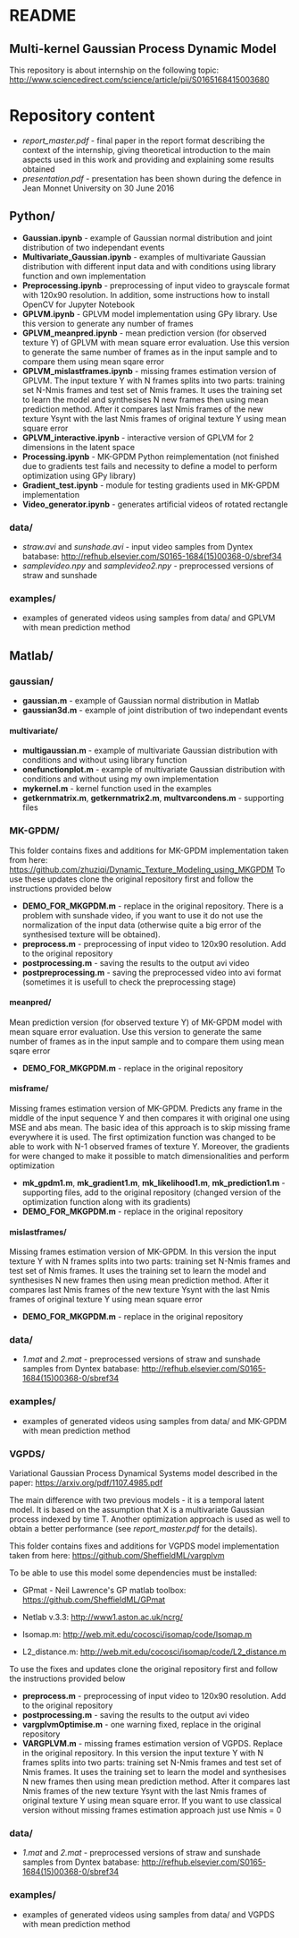 # README
## Multi-kernel Gaussian Process Dynamic Model
This repository is about internship on the following topic:
http://www.sciencedirect.com/science/article/pii/S0165168415003680

# Repository content
- *report_master.pdf* - final paper in the report format describing the context of the internship, giving theoretical introduction to the main aspects used in this work and providing and explaining some results obtained
- *presentation.pdf* - presentation has been shown during the defence in Jean Monnet University on 30 June 2016

## Python/
- **Gaussian.ipynb** - example of Gaussian normal distribution and joint distribution of two independant events
- **Multivariate_Gaussian.ipynb** - examples of multivariate Gaussian distribution with different input data and with conditions using library function and own implementation
- **Preprocessing.ipynb** - preprocessing of input video to grayscale format with 120x90 resolution. In addition, some instructions how to install OpenCV for Jupyter Notebook
- **GPLVM.ipynb** - GPLVM model implementation using GPy library. Use this version to generate any number of frames
- **GPLVM_meanpred.ipynb** - mean prediction version (for observed texture Y) of GPLVM with mean square error evaluation. Use this version to generate the same number of frames as in the input sample and to compare them using mean sqare error
- **GPLVM_mislastframes.ipynb** - missing frames estimation version of GPLVM. The input texture Y with N frames splits into two parts: training set N-Nmis frames and test set of Nmis frames. It uses the training set to learn the model and synthesises N new frames then using mean prediction method. After it compares last Nmis frames of the new texture Ysynt with the last Nmis frames of original texture Y using mean square error
- **GPLVM_interactive.ipynb** - interactive version of GPLVM for 2 dimensions in the latent space
- **Processing.ipynb** - MK-GPDM Python reimplementation (not finished due to gradients test fails and necessity to define a model to perform optimization using GPy library)
- **Gradient_test.ipynb** - module for testing gradients used in MK-GPDM implementation
- **Video_generator.ipynb** - generates artificial videos of rotated rectangle

### data/
- *straw.avi* and *sunshade.avi* - input video samples from Dyntex batabase: http://refhub.elsevier.com/S0165-1684(15)00368-0/sbref34
- *samplevideo.npy* and *samplevideo2.npy* - preprocessed versions of straw and sunshade

### examples/
- examples of generated videos using samples from data/ and GPLVM with mean prediction method

## Matlab/
### gaussian/
- **gaussian.m** - example of Gaussian normal distribution in Matlab
- **gaussian3d.m** - example of joint distribution of two independant events

#### multivariate/
- **multigaussian.m** - example of multivariate Gaussian distribution with conditions and without using library function
- **onefunctionplot.m** - example of multivariate Gaussian distribution with conditions and without using my own implementation
- **mykernel.m** - kernel function used in the examples
- **getkernmatrix.m**, **getkernmatrix2.m**, **multvarcondens.m** - supporting files

### MK-GPDM/
This folder contains fixes and additions for MK-GPDM implementation taken from here: https://github.com/zhuziqi/Dynamic_Texture_Modeling_using_MKGPDM
To use these updates clone the original repository first and follow the instructions provided below
- **DEMO_FOR_MKGPDM.m** - replace in the original repository. There is a problem with sunshade video, if you want to use it do not use the normalization of the input data (otherwise quite a big error of the synthesised texture will be obtained).
- **preprocess.m** - preprocessing of input video to 120x90 resolution. Add to the original repository
- **postprocessing.m** - saving the results to the output avi video
- **postpreprocessing.m** - saving the preprocessed video into avi format (sometimes it is usefull to check the preprocessing stage)

#### meanpred/
Mean prediction version (for observed texture Y) of MK-GPDM model with mean square error evaluation. Use this version to generate the same number of frames as in the input sample and to compare them using mean sqare error
- **DEMO_FOR_MKGPDM.m** - replace in the original repository

#### misframe/
Missing frames estimation version of MK-GPDM. Predicts any frame in the middle of the input sequence Y and then compares it with original one using MSE and abs mean. The basic idea of this approach is to skip missing frame everywhere it is used. The first optimization function was changed to be able to work with N-1 observed frames of texture Y. Moreover, the gradients for were changed to make it possible to match dimensionalities and perform optimization
- **mk_gpdm1.m**, **mk_gradient1.m**, **mk_likelihood1.m**, **mk_prediction1.m** - supporting files, add to the original repository (changed version of the optimization function along with its gradients)
- **DEMO_FOR_MKGPDM.m** - replace in the original repository

#### mislastframes/
Missing frames estimation version of MK-GPDM. In this version the input texture Y with N frames splits into two parts: training set N-Nmis frames and test set of Nmis frames. It uses the training set to learn the model and synthesises N new frames then using mean prediction method. After it compares last Nmis frames of the new texture Ysynt with the last Nmis frames of original texture Y using mean square error
- **DEMO_FOR_MKGPDM.m** - replace in the original repository

### data/
- *1.mat* and *2.mat* - preprocessed versions of straw and sunshade samples from Dyntex batabase: http://refhub.elsevier.com/S0165-1684(15)00368-0/sbref34

### examples/
- examples of generated videos using samples from data/ and MK-GPDM with mean prediction method

### VGPDS/
Variational Gaussian Process Dynamical Systems model described in the paper: https://arxiv.org/pdf/1107.4985.pdf

The main difference with two previous models - it is a temporal latent model. It is based on the assumption that X is a multivariate Gaussian process indexed by time T. Another optimization approach is used as well to obtain a better performance (see *report_master.pdf* for the details).

This folder contains fixes and additions for VGPDS model implementation taken from here: https://github.com/SheffieldML/vargplvm

To be able to use this model some dependencies must be installed:
- GPmat - Neil Lawrence's GP matlab toolbox: https://github.com/SheffieldML/GPmat

- Netlab v.3.3: http://www1.aston.ac.uk/ncrg/

- Isomap.m: http://web.mit.edu/cocosci/isomap/code/Isomap.m

- L2_distance.m: http://web.mit.edu/cocosci/isomap/code/L2_distance.m

To use the fixes and updates clone the original repository first and follow the instructions provided below
- **preprocess.m** - preprocessing of input video to 120x90 resolution. Add to the original repository
- **postprocessing.m** - saving the results to the output avi video
- **vargplvmOptimise.m** - one warning fixed, replace in the original repository
- **VARGPLVM.m** - missing frames estimation version of VGPDS. Replace in the original repository. In this version the input texture Y with N frames splits into two parts: training set N-Nmis frames and test set of Nmis frames. It uses the training set to learn the model and synthesises N new frames then using mean prediction method. After it compares last Nmis frames of the new texture Ysynt with the last Nmis frames of original texture Y using mean square error. If you want to use classical version without missing frames estimation approach just use Nmis = 0

### data/
- *1.mat* and *2.mat* - preprocessed versions of straw and sunshade samples from Dyntex batabase: http://refhub.elsevier.com/S0165-1684(15)00368-0/sbref34

### examples/
- examples of generated videos using samples from data/ and VGPDS with mean prediction method